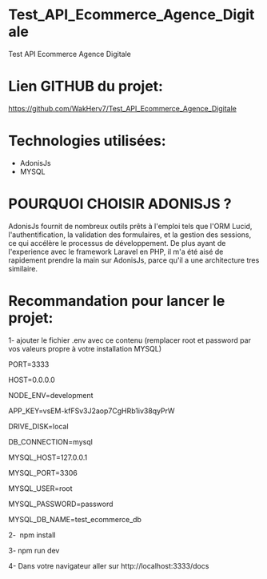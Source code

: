 # Test_API_Ecommerce_Agence_Digitale
Test API Ecommerce Agence Digitale

# Lien GITHUB du projet:
https://github.com/WakHerv7/Test_API_Ecommerce_Agence_Digitale
# Technologies utilisées:
- AdonisJs
- MYSQL
# POURQUOI CHOISIR ADONISJS ?
AdonisJs fournit de nombreux outils prêts à l'emploi tels que l'ORM Lucid, l'authentification, la validation des formulaires, et la gestion des sessions, ce qui accélère le processus de développement.
De plus ayant de l'experience avec le framework Laravel en PHP, il m'a été aisé de rapidement prendre la main sur AdonisJs, parce qu'il a une architecture tres similaire.

# Recommandation pour lancer le projet:

1- ajouter le fichier .env avec ce contenu (remplacer root et password par vos valeurs propre à votre installation MYSQL)

PORT=3333

HOST=0.0.0.0

NODE_ENV=development

APP_KEY=vsEM-kfFSv3J2aop7CgHRb1iv38qyPrW

DRIVE_DISK=local

DB_CONNECTION=mysql

MYSQL_HOST=127.0.0.1

MYSQL_PORT=3306

MYSQL_USER=root

MYSQL_PASSWORD=password

MYSQL_DB_NAME=test_ecommerce_db




2-  npm install

3- npm run dev

4- Dans votre navigateur aller sur http://localhost:3333/docs
